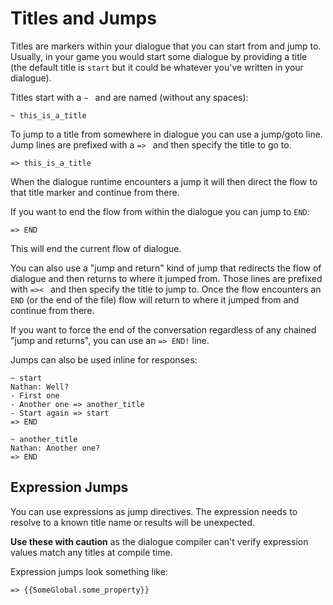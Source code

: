 # Titles and Jumps

Titles are markers within your dialogue that you can start from and jump to. Usually, in your game you would start some dialogue by providing a title (the default title is `start` but it could be whatever you've written in your dialogue).

Titles start with a `~ ` and are named (without any spaces):

```
~ this_is_a_title
```

To jump to a title from somewhere in dialogue you can use a jump/goto line. Jump lines are prefixed with a `=> ` and then specify the title to go to.

```
=> this_is_a_title
```

When the dialogue runtime encounters a jump it will then direct the flow to that title marker and continue from there.

If you want to end the flow from within the dialogue you can jump to `END`:

```
=> END
```

This will end the current flow of dialogue.

You can also use a "jump and return" kind of jump that redirects the flow of dialogue and then returns to where it jumped from. Those lines are prefixed with `=>< ` and then specify the title to jump to. Once the flow encounters an `END` (or the end of the file) flow will return to where it jumped from and continue from there.

If you want to force the end of the conversation regardless of any chained "jump and returns", you can use an `=> END!` line.

Jumps can also be used inline for responses:

```
~ start
Nathan: Well?
- First one
- Another one => another_title
- Start again => start
=> END

~ another_title
Nathan: Another one?
=> END
```

## Expression Jumps

You can use expressions as jump directives. The expression needs to resolve to a known title name or results will be unexpected.

**Use these with caution** as the dialogue compiler can't verify expression values match any titles at compile time.

Expression jumps look something like:

`=> {{SomeGlobal.some_property}}`